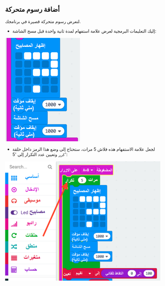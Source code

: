 ## أضافة رسوم متحركة

لنعرض رسوم متحركة قصيرة في برنامجك.

+ إليك التعليمات البرمجية لعرض علامة استفهام لمدة ثانية واحدة قبل مسح الشاشة:

![لقطة شاشة](images/rate-question-code.png)

+ لجعل علامة الاستفهام هذه فلاش 5 مرات، ستحتاج إلى وضع هذا الرمز داخل حلقة `كرر` وتعيين عدد التكرار إلى '5':

![لقطة شاشة](images/rate-question-repeat.png)